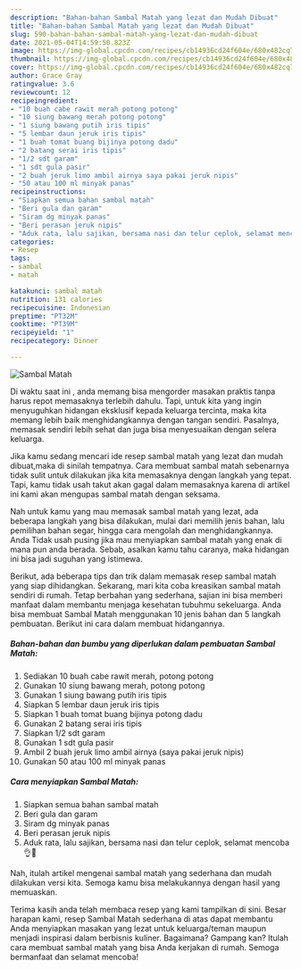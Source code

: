 ```yaml
---
description: "Bahan-bahan Sambal Matah yang lezat dan Mudah Dibuat"
title: "Bahan-bahan Sambal Matah yang lezat dan Mudah Dibuat"
slug: 590-bahan-bahan-sambal-matah-yang-lezat-dan-mudah-dibuat
date: 2021-05-04T14:59:50.823Z
image: https://img-global.cpcdn.com/recipes/cb14936cd24f604e/680x482cq70/sambal-matah-foto-resep-utama.jpg
thumbnail: https://img-global.cpcdn.com/recipes/cb14936cd24f604e/680x482cq70/sambal-matah-foto-resep-utama.jpg
cover: https://img-global.cpcdn.com/recipes/cb14936cd24f604e/680x482cq70/sambal-matah-foto-resep-utama.jpg
author: Grace Gray
ratingvalue: 3.6
reviewcount: 12
recipeingredient:
- "10 buah cabe rawit merah potong potong"
- "10 siung bawang merah potong potong"
- "1 siung bawang putih iris tipis"
- "5 lembar daun jeruk iris tipis"
- "1 buah tomat buang bijinya potong dadu"
- "2 batang serai iris tipis"
- "1/2 sdt garam"
- "1 sdt gula pasir"
- "2 buah jeruk limo ambil airnya saya pakai jeruk nipis"
- "50 atau 100 ml minyak panas"
recipeinstructions:
- "Siapkan semua bahan sambal matah"
- "Beri gula dan garam"
- "Siram dg minyak panas"
- "Beri perasan jeruk nipis"
- "Aduk rata, lalu sajikan, bersama nasi dan telur ceplok, selamat mencoba👌🤩"
categories:
- Resep
tags:
- sambal
- matah

katakunci: sambal matah 
nutrition: 131 calories
recipecuisine: Indonesian
preptime: "PT32M"
cooktime: "PT39M"
recipeyield: "1"
recipecategory: Dinner

---
```



![Sambal Matah](https://img-global.cpcdn.com/recipes/cb14936cd24f604e/680x482cq70/sambal-matah-foto-resep-utama.jpg)

Di waktu  saat ini , anda memang bisa mengorder masakan praktis tanpa harus repot memasaknya terlebih dahulu. Tapi, untuk kita yang ingin menyuguhkan hidangan eksklusif kepada keluarga tercinta, maka kita memang lebih baik menghidangkannya dengan tangan sendiri. Pasalnya, memasak sendiri lebih sehat dan juga bisa menyesuaikan dengan selera keluarga.

Jika kamu sedang mencari ide resep sambal matah yang lezat dan mudah dibuat,maka di sinilah tempatnya. Cara membuat sambal matah  sebenarnya tidak sulit untuk dilakukan jika kita memasaknya dengan langkah yang tepat. Tapi, kamu tidak usah takut akan gagal dalam memasaknya 
karena di artikel ini kami akan mengupas sambal matah dengan seksama.  



Nah untuk kamu yang mau memasak sambal matah yang lezat, ada beberapa langkah yang bisa dilakukan, mulai dari memilih jenis bahan, lalu pemilihan bahan segar, hingga cara mengolah dan menghidangkannya. Anda Tidak usah pusing jika mau menyiapkan sambal matah yang enak di mana pun anda berada. Sebab, asalkan kamu  tahu caranya, maka hidangan ini bisa jadi suguhan yang istimewa.

Berikut, ada beberapa tips dan trik dalam memasak resep sambal matah yang siap dihidangkan. Sekarang, mari kita coba kreasikan sambal matah sendiri di rumah. Tetap berbahan yang sederhana, sajian ini bisa memberi manfaat dalam membantu menjaga kesehatan tubuhmu sekeluarga. Anda bisa membuat Sambal Matah menggunakan 10 jenis bahan dan 5 langkah pembuatan. Berikut ini cara dalam membuat hidangannya.

<!--inarticleads1-->

##### Bahan-bahan dan bumbu yang diperlukan dalam pembuatan Sambal Matah:

1. Sediakan 10 buah cabe rawit merah, potong potong
1. Gunakan 10 siung bawang merah, potong potong
1. Gunakan 1 siung bawang putih iris tipis
1. Siapkan 5 lembar daun jeruk iris tipis
1. Siapkan 1 buah tomat buang bijinya potong dadu
1. Gunakan 2 batang serai iris tipis
1. Siapkan 1/2 sdt garam
1. Gunakan 1 sdt gula pasir
1. Ambil 2 buah jeruk limo ambil airnya (saya pakai jeruk nipis)
1. Gunakan 50 atau 100 ml minyak panas




<!--inarticleads2-->

##### Cara menyiapkan Sambal Matah:

1. Siapkan semua bahan sambal matah
1. Beri gula dan garam
1. Siram dg minyak panas
1. Beri perasan jeruk nipis
1. Aduk rata, lalu sajikan, bersama nasi dan telur ceplok, selamat mencoba👌🤩




Nah, itulah artikel mengenai  sambal matah  yang sederhana dan mudah dilakukan versi kita. Semoga kamu bisa melakukannya dengan hasil yang memuaskan. 

Terima kasih anda telah membaca resep yang kami tampilkan di sini. Besar harapan kami, resep  Sambal Matah sederhana di atas dapat membantu Anda menyiapkan masakan yang lezat untuk keluarga/teman maupun menjadi inspirasi dalam berbisnis kuliner. Bagaimana? Gampang kan? Itulah cara membuat sambal matah yang bisa Anda kerjakan di rumah. Semoga bermanfaat dan selamat mencoba!

